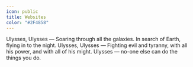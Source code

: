 ```yaml
---
icon: public
title: Websites
color: "#2F4858"
---
```


Ulysses, Ulysses — Soaring through all the galaxies. In search of Earth, flying in to the night. Ulysses, Ulysses — Fighting evil and tyranny, with all his power, and with all of his might. Ulysses — no-one else can do the things you do.
